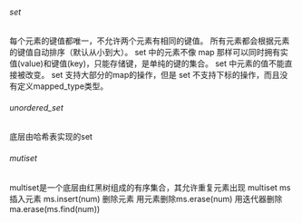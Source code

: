 
###### set
每个元素的键值都唯一，不允许两个元素有相同的键值。
所有元素都会根据元素的键值自动排序（默认从小到大）。
set 中的元素不像 map 那样可以同时拥有实值(value)和键值(key)，只能存储键，是单纯的键的集合。
set 中元素的值不能直接被改变。
set 支持大部分的map的操作，但是 set 不支持下标的操作，而且没有定义mapped_type类型。

###### unordered_set
底层由哈希表实现的set
###### mutiset
multiset是一个底层由红黑树组成的有序集合，其允许重复元素出现
multiset<int> ms
插入元素 ms.insert(num)
删除元素
用元素删除ms.erase(num)
用迭代器删除 ma.erase(ms.find(num))



